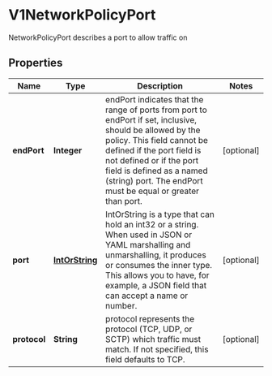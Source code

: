 

# V1NetworkPolicyPort

NetworkPolicyPort describes a port to allow traffic on
## Properties

Name | Type | Description | Notes
------------ | ------------- | ------------- | -------------
**endPort** | **Integer** | endPort indicates that the range of ports from port to endPort if set, inclusive, should be allowed by the policy. This field cannot be defined if the port field is not defined or if the port field is defined as a named (string) port. The endPort must be equal or greater than port. |  [optional]
**port** | [**IntOrString**](IntOrString.md) | IntOrString is a type that can hold an int32 or a string.  When used in JSON or YAML marshalling and unmarshalling, it produces or consumes the inner type.  This allows you to have, for example, a JSON field that can accept a name or number. |  [optional]
**protocol** | **String** | protocol represents the protocol (TCP, UDP, or SCTP) which traffic must match. If not specified, this field defaults to TCP. |  [optional]



